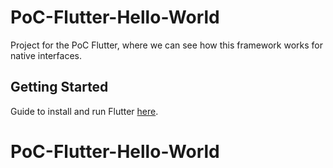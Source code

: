 # PoC-Flutter-Hello-World

Project for the PoC Flutter, where we can see how this framework works for native interfaces.

## Getting Started

Guide to install and run Flutter
[here](https://flutter.io/docs/get-started/install).
# PoC-Flutter-Hello-World
